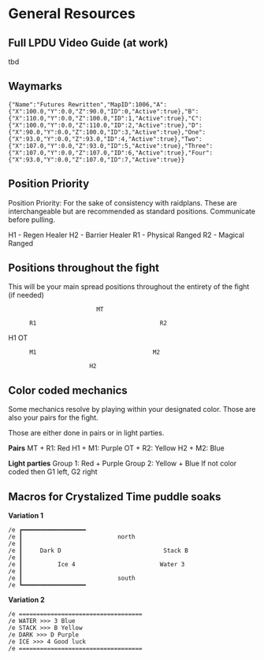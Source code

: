# __General Resources__

## Full LPDU Video Guide (at work)

tbd

## Waymarks

```{"Name":"Futures Rewritten","MapID":1006,"A":{"X":100.0,"Y":0.0,"Z":90.0,"ID":0,"Active":true},"B":{"X":110.0,"Y":0.0,"Z":100.0,"ID":1,"Active":true},"C":{"X":100.0,"Y":0.0,"Z":110.0,"ID":2,"Active":true},"D":{"X":90.0,"Y":0.0,"Z":100.0,"ID":3,"Active":true},"One":{"X":93.0,"Y":0.0,"Z":93.0,"ID":4,"Active":true},"Two":{"X":107.0,"Y":0.0,"Z":93.0,"ID":5,"Active":true},"Three":{"X":107.0,"Y":0.0,"Z":107.0,"ID":6,"Active":true},"Four":{"X":93.0,"Y":0.0,"Z":107.0,"ID":7,"Active":true}}```

## Position Priority
Position Priority: For the sake of consistency with raidplans. These are interchangeable but are recommended as standard positions. Communicate before pulling.

H1 - Regen Healer
H2 - Barrier Healer
R1 - Physical Ranged
R2 - Magical Ranged

## Positions throughout the fight
This will be your main spread positions throughout the entirety of the fight (if needed)

                             MT

          R1                                   R2

H1                                                       OT

          M1                                 M2

                           H2

## Color coded mechanics
Some mechanics resolve by playing within your designated color. Those are also your pairs for the fight.

Those are either done in pairs or in light parties.

__Pairs__
MT + R1: Red
H1 + M1: Purple
OT + R2: Yellow
H2 + M2: Blue

__Light parties__
Group 1: Red + Purple 
Group 2: Yellow + Blue
If not color coded then G1 left, G2 right

## Macros for Crystalized Time puddle soaks
__Variation 1__
```
/e ┏━━━━━━━━━━━━━━━━━━
/e ┃                           north
/e ┃
/e ┃     Dark D                             Stack B
/e ┃
/e ┃          Ice 4                        Water 3
/e ┃
/e ┃                           south
/e ┗━━━━━━━━━━━━━━━━━━
```

__Variation 2__
```
/e ===================================
/e WATER >>> 3 Blue 
/e STACK >>> B Yellow
/e DARK >>> D Purple
/e ICE >>> 4 Good luck
/e ===================================
```
